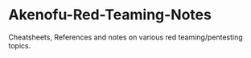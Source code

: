 # Akenofu-Red-Teaming-Notes
 Cheatsheets, References and notes on various red teaming/pentesting topics.
